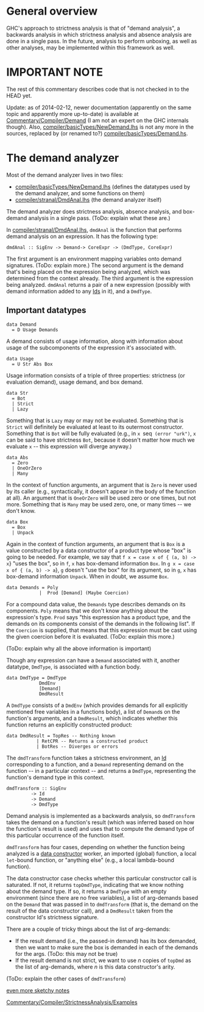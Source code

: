 # General overview


GHC's approach to strictness analysis is that of "demand analysis", a backwards analysis in which strictness analysis and absence analysis are done in a single pass. In the future, analysis to perform unboxing, as well as other analyses, may be implemented within this framework as well.

# IMPORTANT NOTE


The rest of this commentary describes code that is not checked in to the HEAD yet.


Update: as of 2014-02-12, newer documentation (apparently on the same topic and apparently more up-to-date) is available at [Commentary/Compiler/Demand](commentary/compiler/demand) (I am not an expert on the GHC internals though).
Also, [compiler/basicTypes/NewDemand.lhs](https://gitlab.haskell.org/ghc/ghc/blob/master/compiler/basicTypes/NewDemand.lhs) is not any more in the sources, replaced by (or renamed to?) [compiler/basicTypes/Demand.hs](https://gitlab.haskell.org/ghc/ghc/blob/master/compiler/basicTypes/Demand.hs).

# The demand analyzer


Most of the demand analyzer lives in two files:

- [compiler/basicTypes/NewDemand.lhs](https://gitlab.haskell.org/ghc/ghc/blob/master/compiler/basicTypes/NewDemand.lhs) (defines the datatypes used by the demand analyzer, and some functions on them)
- [compiler/stranal/DmdAnal.lhs](https://gitlab.haskell.org/ghc/ghc/blob/master/compiler/stranal/DmdAnal.lhs) (the demand analyzer itself)


The demand analyzer does strictness analysis, absence analysis, and box-demand analysis in a single pass. (ToDo: explain what these are.)


In [compiler/stranal/DmdAnal.lhs](https://gitlab.haskell.org/ghc/ghc/blob/master/compiler/stranal/DmdAnal.lhs), `dmdAnal` is the function that performs demand analysis on an expression. It has the following type:

```wiki
dmdAnal :: SigEnv -> Demand-> CoreExpr -> (DmdType, CoreExpr)
```


The first argument is an environment mapping variables onto demand signatures. (ToDo: explain more.) The second argument is the demand that's being placed on the expression being analyzed, which was determined from the context already. The third argument is the expression being analyzed. `dmdAnal` returns a pair of a new expression (possibly with demand information added to any [Ids](commentary/compiler/name-type) in it), and a `DmdType`.

## Important datatypes

```wiki
data Demand
  = D Usage Demands    
```


A demand consists of usage information, along with information about usage of the subcomponents of the expression it's associated with.

```wiki
data Usage
  = U Str Abs Box        
```


Usage information consists of a triple of three properties: strictness (or evaluation demand), usage demand, and box demand.

```wiki
data Str 
  = Bot                 
  | Strict       
  | Lazy           
```


Something that is `Lazy` may or may not be evaluated. Something that is `Strict` will definitely be evaluated at least to its outermost constructor. Something that is `Bot` will be fully evaluated (e.g., in `x `seq` (error "urk")`, `x` can be said to have strictness `Bot`, because it doesn't matter how much we evaluate `x` -- this expression will diverge anyway.)

```wiki
data Abs
  = Zero     
  | OneOrZero     
  | Many       
```


In the context of function arguments, an argument that is `Zero` is never used by its caller (e.g., syntactically, it doesn't appear in the body of the function at all). An argument that is `OneOrZero` will be used zero or one times, but not more. Something that is `Many` may be used zero, one, or many times -- we don't know.

```wiki
data Box
  = Box  
  | Unpack  
```


Again in the context of function arguments, an argument that is `Box` is a value constructed by a data constructor of a product type whose "box" is going to be needed. For example, we say that `f x = case x of { (a, b) -> x`} "uses the box", so in `f`, `x` has box-demand information `Box`. In `g x = case x of { (a, b) -> a`}, `g` doesn't "use the box" for its argument, so in `g`, `x` has box-demand information `Unpack`. When in doubt, we assume `Box`.

```wiki
data Demands = Poly          
            |  Prod [Demand] (Maybe Coercion)
```


For a compound data value, the `Demands` type describes demands on its components. `Poly` means that we don't know anything about the expression's type. `Prod` says "this expression has a product type, and the demands on its components consist of the demands in the following list". If the `Coercion` is supplied, that means that this expression must be cast using the given coercion before it is evaluated. (ToDo: explain this more.)


(ToDo: explain why all the above information is important)


Though any expression can have a `Demand` associated with it, another datatype, `DmdType`, is associated with a function body.

```wiki
data DmdType = DmdType 
		    DmdEnv	
		    [Demand]	
		    DmdResult
```


A `DmdType` consists of a `DmdEnv` (which provides demands for all explicitly mentioned free variables in a functions body), a list of `Demand`s on the function's arguments, and a `DmdResult`, which indicates whether this function returns an explicitly constructed product:

```wiki
data DmdResult = TopRes	-- Nothing known	
	       | RetCPR	-- Returns a constructed product
	       | BotRes	-- Diverges or errors
```


The `dmdTransform` function takes a strictness environment, an [Id](commentary/compiler/name-type) corresponding to a function, and a `Demand` representing demand on the function -- in a particular context -- and returns a `DmdType`, representing the function's demand type in this context.

```wiki
dmdTransform :: SigEnv		
	     -> Id		
	     -> Demand		
	     -> DmdType		
```


Demand analysis is implemented as a backwards analysis, so `dmdTransform` takes the demand on a function's result (which was inferred based on how the function's result is used) and uses that to compute the demand type of this particular occurrence of the function itself.

`dmdTransform` has four cases, depending on whether the function being analyzed is a [data constructor](commentary/compiler/entity-types) worker, an imported (global) function, a local `let`-bound function, or "anything else" (e.g., a local lambda-bound function).


The data constructor case checks whether this particular constructor call is saturated. If not, it returns `topDmdType`, indicating that we know nothing about the demand type. If so, it returns a `DmdType` with an empty environment (since there are no free variables), a list of arg-demands based on the `Demand` that was passed in to `dmdTransform` (that is, the demand on the result of the data constructor call), and a `DmdResult` taken from the constructor Id's strictness signature.


There are a couple of tricky things about the list of arg-demands:

- If the result demand (i.e., the passed-in demand) has its box demanded, then we want to make sure the box is demanded in each of the demands for the args. (ToDo: this may not be true)
- If the result demand is not strict, we want to use *n* copies of `topDmd` as the list of arg-demands, where *n* is this data constructor's arity.


(ToDo: explain the other cases of `dmdTransform`)



[even more sketchy notes](commentary/compiler/strictness-analysis/kirsten-notes)



[Commentary/Compiler/StrictnessAnalysis/Examples](commentary/compiler/strictness-analysis/examples)


